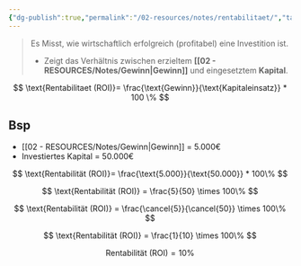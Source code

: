 ```yaml
---
{"dg-publish":true,"permalink":"/02-resources/notes/rentabilitaet/","tags":["GFN/prüfungsrelevant/AP1/vorbereitung"],"noteIcon":"","updated":"2025-08-26T16:35:07.215+02:00"}
---
```


>Es Misst, wie wirtschaftlich erfolgreich (profitabel) eine Investition ist.
> - Zeigt das Verhältnis zwischen erzieltem **[[02 - RESOURCES/Notes/Gewinn\|Gewinn]]** und eingesetztem **Kapital**.

$$
\text{Rentabilitaet (ROI)}= \frac{\text{Gewinn}}{\text{Kapitaleinsatz}} * 100 \%
$$
## Bsp

- [[02 - RESOURCES/Notes/Gewinn\|Gewinn]] = 5.000€
- Investiertes Kapital = 50.000€

$$
\text{Rentabilität (ROI)}= \frac{\text{5.000}}{\text{50.000}} * 100\%
$$

$$
\text{Rentabilität (ROI)} = \frac{5}{50} \times 100\%
$$

$$
\text{Rentabilität (ROI)} = \frac{\cancel{5}}{\cancel{50}} \times 100\% 
$$

$$
\text{Rentabilität (ROI)}  = \frac{1}{10} \times 100\% 
$$

$$
\text{Rentabilität (ROI)} = 10\%
$$